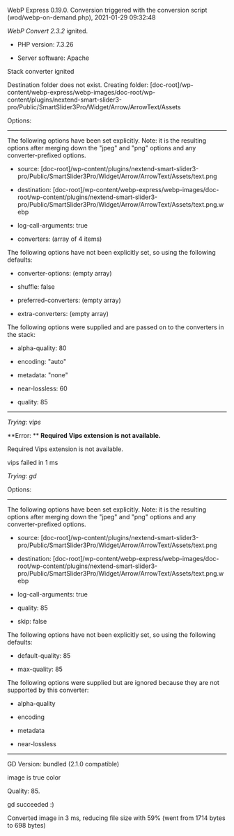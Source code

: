 WebP Express 0.19.0. Conversion triggered with the conversion script (wod/webp-on-demand.php), 2021-01-29 09:32:48

*WebP Convert 2.3.2*  ignited.
- PHP version: 7.3.26
- Server software: Apache

Stack converter ignited
Destination folder does not exist. Creating folder: [doc-root]/wp-content/webp-express/webp-images/doc-root/wp-content/plugins/nextend-smart-slider3-pro/Public/SmartSlider3Pro/Widget/Arrow/ArrowText/Assets

Options:
------------
The following options have been set explicitly. Note: it is the resulting options after merging down the "jpeg" and "png" options and any converter-prefixed options.
- source: [doc-root]/wp-content/plugins/nextend-smart-slider3-pro/Public/SmartSlider3Pro/Widget/Arrow/ArrowText/Assets/text.png
- destination: [doc-root]/wp-content/webp-express/webp-images/doc-root/wp-content/plugins/nextend-smart-slider3-pro/Public/SmartSlider3Pro/Widget/Arrow/ArrowText/Assets/text.png.webp
- log-call-arguments: true
- converters: (array of 4 items)

The following options have not been explicitly set, so using the following defaults:
- converter-options: (empty array)
- shuffle: false
- preferred-converters: (empty array)
- extra-converters: (empty array)

The following options were supplied and are passed on to the converters in the stack:
- alpha-quality: 80
- encoding: "auto"
- metadata: "none"
- near-lossless: 60
- quality: 85
------------


*Trying: vips* 

**Error: ** **Required Vips extension is not available.** 
Required Vips extension is not available.
vips failed in 1 ms

*Trying: gd* 

Options:
------------
The following options have been set explicitly. Note: it is the resulting options after merging down the "jpeg" and "png" options and any converter-prefixed options.
- source: [doc-root]/wp-content/plugins/nextend-smart-slider3-pro/Public/SmartSlider3Pro/Widget/Arrow/ArrowText/Assets/text.png
- destination: [doc-root]/wp-content/webp-express/webp-images/doc-root/wp-content/plugins/nextend-smart-slider3-pro/Public/SmartSlider3Pro/Widget/Arrow/ArrowText/Assets/text.png.webp
- log-call-arguments: true
- quality: 85
- skip: false

The following options have not been explicitly set, so using the following defaults:
- default-quality: 85
- max-quality: 85

The following options were supplied but are ignored because they are not supported by this converter:
- alpha-quality
- encoding
- metadata
- near-lossless
------------

GD Version: bundled (2.1.0 compatible)
image is true color
Quality: 85. 
gd succeeded :)

Converted image in 3 ms, reducing file size with 59% (went from 1714 bytes to 698 bytes)

